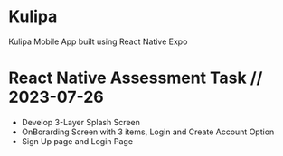 # Kulipa
Kulipa Mobile App built using React Native Expo
# React Native Assessment Task // 2023-07-26
- Develop 3-Layer Splash Screen
- OnBorarding Screen with 3 items, Login and Create Account Option
- Sign Up page and Login Page 
